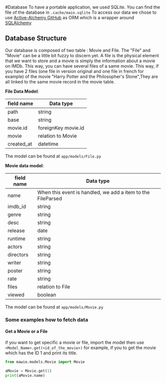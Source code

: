 #Database
To have a portable application, we used SQLite. You can find the file of the database in `.cache/main.sqlite`
To access our data we chose to use [Active-Alchemy GitHub](https://github.com/mardix/active-alchemy) as ORM which is a 
wrapper around [SQLAlchemy](http://www.sqlalchemy.org/) 



## Database Structure
Our database is composed of two table : Movie and File.
The "File" and "Movie" can be a little bit fuzzy to discern yet.
A file is the physical element that we want to store and a movie is simply the information about a movie on IMDb. 
This way, you can have several files of a same movie. This way, if you have 2 files (one file in version original and 
one file in french for example) of the movie  "Harry Potter and the Philosopher's Stone",They are all linked to the same
movie record in the movie table.


__File Data Model__:

| field name | Data type           |
|------------|---------------------|
| path       | string              |
| base       | string              |
| movie.id   | foreignKey movie.id |
| movie      | relation to Movie   |
| created_at | datetime            |

The model can be found at `app/models/File.py`

__Movie data model__:

| field name | Data type                                                   |
|------------|-------------------------------------------------------------|
| name       | When this event is handled, we add a item to the FileParsed |
| imdb_id    | string                                                      |
| genre      | string                                                      |
| desc       | string                                                      |
| release    | date                                                        |
| runtime    | string                                                      |
| actors     | string                                                      |
| directors  | string                                                      |
| writer     | string                                                      |
| poster     | string                                                      |
| rate       | string                                                      |
| files      | relation to File                                            |
| viewed     | boolean                                                     |

The model can be found at `app/models/Movie.py`

### Some examples how to fetch data
#### Get a Movie or a File
if you want to get specific a movie or file, import the model then use `<Model_Name>.get(<id_of_the_movie>)`
for example, if you to get the movie which has the ID 1 and print its title.

```Python
from mawie.models.Movie import Movie

aMovie = Movie.get(1)
print(aMovie.name)
```




